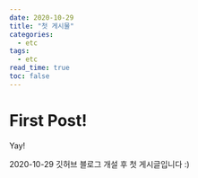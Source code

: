 ```yaml
---
date: 2020-10-29
title: "첫 게시물"
categories: 
  - etc
tags: 
  - etc
read_time: true
toc: false
---
```


# First Post! 

Yay!

2020-10-29 깃허브 블로그 개설 후 첫 게시글입니다 :)